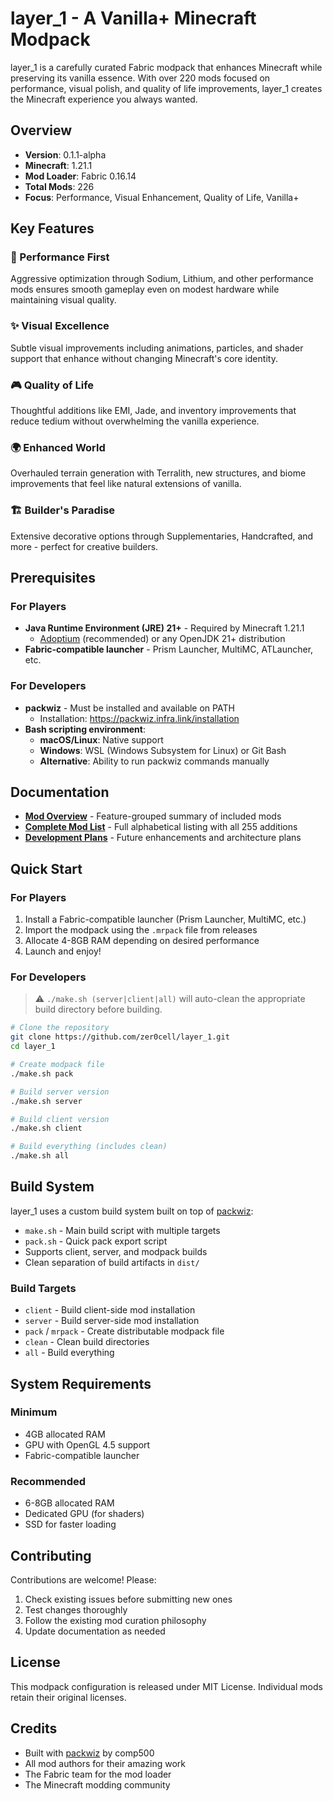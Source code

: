 # layer_1 - A Vanilla+ Minecraft Modpack

layer_1 is a carefully curated Fabric modpack that enhances Minecraft while preserving its vanilla essence. With over 220 mods focused on performance, visual polish, and quality of life improvements, layer_1 creates the Minecraft experience you always wanted.

## Overview

- **Version**: 0.1.1-alpha
- **Minecraft**: 1.21.1
- **Mod Loader**: Fabric 0.16.14
- **Total Mods**: 226
- **Focus**: Performance, Visual Enhancement, Quality of Life, Vanilla+

## Key Features

### 🚀 Performance First
Aggressive optimization through Sodium, Lithium, and other performance mods ensures smooth gameplay even on modest hardware while maintaining visual quality.

### ✨ Visual Excellence
Subtle visual improvements including animations, particles, and shader support that enhance without changing Minecraft's core identity.

### 🎮 Quality of Life
Thoughtful additions like EMI, Jade, and inventory improvements that reduce tedium without overwhelming the vanilla experience.

### 🌍 Enhanced World
Overhauled terrain generation with Terralith, new structures, and biome improvements that feel like natural extensions of vanilla.

### 🏗️ Builder's Paradise
Extensive decorative options through Supplementaries, Handcrafted, and more - perfect for creative builders.

## Prerequisites

### For Players
- **Java Runtime Environment (JRE) 21+** - Required by Minecraft 1.21.1
  - [Adoptium](https://adoptium.net/) (recommended) or any OpenJDK 21+ distribution
- **Fabric-compatible launcher** - Prism Launcher, MultiMC, ATLauncher, etc.

### For Developers
- **packwiz** - Must be installed and available on PATH
  - Installation: https://packwiz.infra.link/installation
- **Bash scripting environment**:
  - **macOS/Linux**: Native support
  - **Windows**: WSL (Windows Subsystem for Linux) or Git Bash
  - **Alternative**: Ability to run packwiz commands manually

## Documentation

- **[Mod Overview](docs/MODS.md)** - Feature-grouped summary of included mods
- **[Complete Mod List](docs/MOD_LIST.md)** - Full alphabetical listing with all 255 additions
- **[Development Plans](docs/PLAN.md)** - Future enhancements and architecture plans

## Quick Start

### For Players

1. Install a Fabric-compatible launcher (Prism Launcher, MultiMC, etc.)
2. Import the modpack using the `.mrpack` file from releases
3. Allocate 4-8GB RAM depending on desired performance
4. Launch and enjoy!

### For Developers

> ⚠️ `./make.sh (server|client|all)`
> will auto-clean the appropriate build directory before building.

```bash
# Clone the repository
git clone https://github.com/zer0cell/layer_1.git
cd layer_1

# Create modpack file
./make.sh pack

# Build server version
./make.sh server

# Build client version
./make.sh client

# Build everything (includes clean)
./make.sh all
```

## Build System

layer_1 uses a custom build system built on top of [packwiz](https://github.com/packwiz/packwiz):

- `make.sh` - Main build script with multiple targets
- `pack.sh` - Quick pack export script
- Supports client, server, and modpack builds
- Clean separation of build artifacts in `dist/`

### Build Targets

- `client` - Build client-side mod installation
- `server` - Build server-side mod installation
- `pack` / `mrpack` - Create distributable modpack file
- `clean` - Clean build directories
- `all` - Build everything

## System Requirements

### Minimum
- 4GB allocated RAM
- GPU with OpenGL 4.5 support
- Fabric-compatible launcher

### Recommended
- 6-8GB allocated RAM
- Dedicated GPU (for shaders)
- SSD for faster loading

## Contributing

Contributions are welcome! Please:
1. Check existing issues before submitting new ones
2. Test changes thoroughly
3. Follow the existing mod curation philosophy
4. Update documentation as needed

## License

This modpack configuration is released under MIT License. Individual mods retain their original licenses.

## Credits

- Built with [packwiz](https://github.com/packwiz/packwiz) by comp500
- All mod authors for their amazing work
- The Fabric team for the mod loader
- The Minecraft modding community
